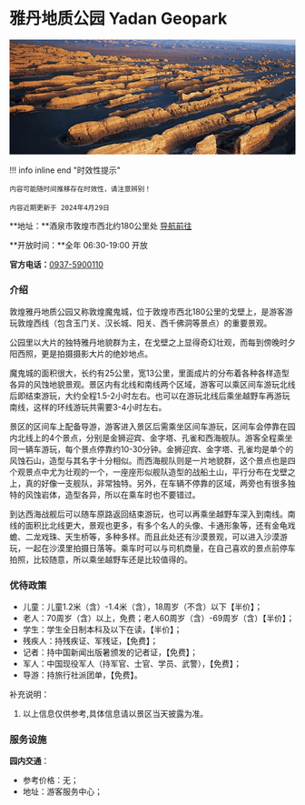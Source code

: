 # 雅丹地质公园 Yadan Geopark

![Yadan Geopark](images/Dunhuang_YadanGeopark/YadanGeopark.jpg)

!!! info inline end "时效性提示"
    
    内容可能随时间推移存在时效性，请注意辨别！

    内容近期更新于 2024年4月29日 

**地址：**酒泉市敦煌市西北约180公里处 [导航前往](https://ditu.amap.com/search?id=B03A9140A8&city=620982&geoobj=94.654051%7C40.132266%7C94.768903%7C40.180636&query_type=IDQ&query=%E6%95%A6%E7%85%8C%E4%B8%96%E7%95%8C%E5%9C%B0%E8%B4%A8%E5%85%AC%E5%9B%AD%E9%9B%85%E4%B8%B9%E6%99%AF%E5%8C%BA&zoom=13.52?_blank)
    
**开放时间：**全年 06:30-19:00 开放

**官方电话：**[0937-5900110](tel:0937-5900110)

### 介绍

敦煌雅丹地质公园又称敦煌魔鬼城，位于敦煌市西北180公里的戈壁上，是游客游玩敦煌西线（包含玉门关、汉长城、阳关、西千佛洞等景点）的重要景观。

公园里以大片的独特雅丹地貌群为主，在戈壁之上显得奇幻壮观，而每到傍晚时夕阳西照，更是拍摄摄影大片的绝妙地点。

魔鬼城的面积很大，长约有25公里，宽13公里，里面成片的分布着各种各样造型各异的风蚀地貌景观。景区内有北线和南线两个区域，游客可以乘区间车游玩北线后即结束游玩，大约全程1.5-2小时左右。也可以在游玩北线后乘坐越野车再游玩南线，这样的环线游玩共需要3-4小时左右。

景区的区间车上配备导游，游客进入景区后需乘坐区间车游玩，区间车会停靠在园内北线上的4个景点，分别是金狮迎宾、金字塔、孔雀和西海舰队。游客全程乘坐同一辆车游玩，每个景点停靠约10-30分钟。金狮迎宾、金字塔、孔雀均是单个的风蚀石山，造型与其名字十分相似。而西海舰队则是一片地貌群，这个景点也是四个观景点中尤为壮观的一个，一座座形似舰队造型的战船土山，平行分布在戈壁之上，真的好像一支舰队，非常独特。另外，在车辆不停靠的区域，两旁也有很多独特的风蚀岩体，造型各异，所以在乘车时也不要错过。

到达西海战舰后可以随车原路返回结束游玩，也可以再乘坐越野车深入到南线。南线的面积比北线更大，景观也更多，有多个名人的头像、卡通形象等，还有金龟戏蟾、二龙戏珠、天生桥等，多种多样。而且此处还有沙漠景观，可以进入沙漠游玩，一起在沙漠里拍摄日落等。乘车时可以与司机商量，在自己喜欢的景点前停车拍照，比较随意，所以乘坐越野车还是比较值得的。

### 优待政策

- 儿童：儿童1.2米（含）-1.4米（含），18周岁（不含）以下【半价】；
- 老人：70周岁（含）以上，免费；老人60周岁（含）-69周岁（含）【半价】；
- 学生：学生全日制本科及以下在读，【半价】；
- 残疾人：持残疾证、军残证，【免费】；
- 记者：持中国新闻出版暑颁发的记者证，【免费】；
- 军人：中国现役军人（持军官、士官、学员、武警），【免费】；
- 导游：持旅行社派团单，【免费】。

补充说明：

1. 以上信息仅供参考,具体信息请以景区当天披露为准。

### 服务设施

**园内交通**：

- 参考价格：无；
- 地址：游客服务中心；